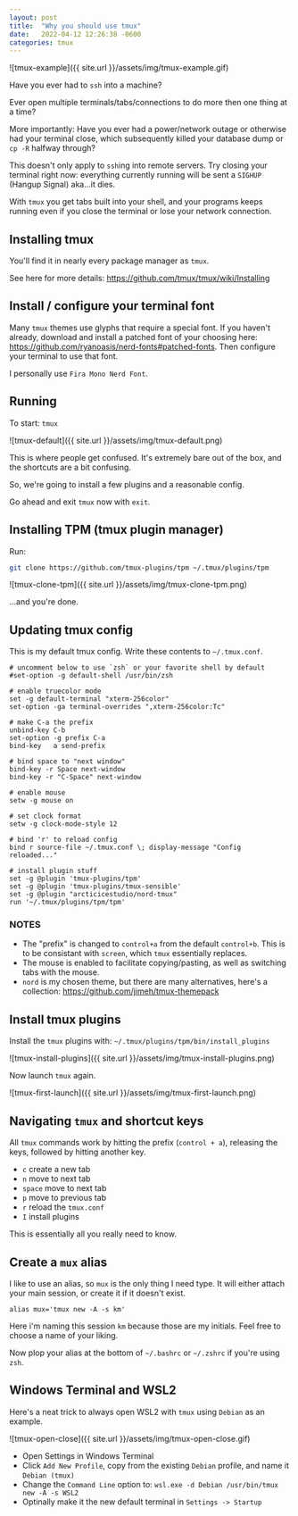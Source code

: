 ```yaml
---
layout: post
title:  "Why you should use tmux"
date:   2022-04-12 12:26:38 -0600
categories: tmux
---
```


![tmux-example]({{ site.url }}/assets/img/tmux-example.gif)

Have you ever had to `ssh` into a machine? 

Ever open multiple terminals/tabs/connections to do more then one thing at a time?

More importantly: Have you ever had a power/network outage or otherwise had your terminal close,
which subsequently killed your database dump or `cp -R` halfway through?

This doesn't only apply to `ssh`ing into remote servers. Try closing your terminal right now:
everything currently running will be sent a `SIGHUP` (Hangup Signal) aka...it dies.

With `tmux` you get tabs built into your shell, and your programs keeps running even if you
close the terminal or lose your network connection.

## Installing tmux

You'll find it in nearly every package manager as `tmux`.

See here for more details: <https://github.com/tmux/tmux/wiki/Installing>

## Install / configure your terminal font

Many `tmux` themes use glyphs that require a special font.
If you haven't already, download and install a patched font of your choosing here: <https://github.com/ryanoasis/nerd-fonts#patched-fonts>.
Then configure your terminal to use that font.

I personally use `Fira Mono Nerd Font`.

## Running

To start: `tmux`

![tmux-default]({{ site.url }}/assets/img/tmux-default.png)

This is where people get confused. It's extremely bare out of the box, and the shortcuts are a bit confusing.

So, we're going to install a few plugins and a reasonable config.

Go ahead and exit `tmux` now with `exit`.

## Installing TPM (tmux plugin manager)

Run:

```bash
git clone https://github.com/tmux-plugins/tpm ~/.tmux/plugins/tpm
```

![tmux-clone-tpm]({{ site.url }}/assets/img/tmux-clone-tpm.png)

...and you're done.

## Updating tmux config

This is my default tmux config. Write these contents to `~/.tmux.conf`.

```tmux
# uncomment below to use `zsh` or your favorite shell by default
#set-option -g default-shell /usr/bin/zsh

# enable truecolor mode
set -g default-terminal "xterm-256color"
set-option -ga terminal-overrides ",xterm-256color:Tc"

# make C-a the prefix
unbind-key C-b
set-option -g prefix C-a
bind-key   a send-prefix

# bind space to "next window"
bind-key -r Space next-window
bind-key -r "C-Space" next-window

# enable mouse
setw -g mouse on

# set clock format
setw -g clock-mode-style 12

# bind 'r' to reload config
bind r source-file ~/.tmux.conf \; display-message "Config reloaded..."

# install plugin stuff
set -g @plugin 'tmux-plugins/tpm'
set -g @plugin 'tmux-plugins/tmux-sensible'
set -g @plugin "arcticicestudio/nord-tmux"
run '~/.tmux/plugins/tpm/tpm'
```

### NOTES 

- The "prefix" is changed to `control+a` from the default `control+b`. This is to be consistant with `screen`, which `tmux` essentially replaces.
- The mouse is enabled to facilitate copying/pasting, as well as switching tabs with the mouse.
- `nord` is my chosen theme, but there are many alternatives, here's a collection: <https://github.com/jimeh/tmux-themepack>

## Install tmux plugins

Install the `tmux` plugins with: `~/.tmux/plugins/tpm/bin/install_plugins`

![tmux-install-plugins]({{ site.url }}/assets/img/tmux-install-plugins.png)

Now launch `tmux` again.

![tmux-first-launch]({{ site.url }}/assets/img/tmux-first-launch.png)

## Navigating `tmux` and shortcut keys

All `tmux` commands work by hitting the prefix (`control + a`), releasing the keys, followed by hitting another key.

- `c`       create a new tab
- `n`       move to next tab
- `space`   move to next tab
- `p`       move to previous tab
- `r`       reload the `tmux.conf`
- `I`       install plugins

This is essentially all you really need to know.

## Create a `mux` alias

I like to use an alias, so `mux` is the only thing I need type. It will either attach your main session, or create it if it doesn't exist.

`alias mux='tmux new -A -s km'`

Here i'm naming this session `km` because those are my initials. Feel free to choose a name of your liking.

Now plop your alias at the bottom of `~/.bashrc` or `~/.zshrc` if you're using `zsh`.

## Windows Terminal and WSL2

Here's a neat trick to always open WSL2 with `tmux` using `Debian` as an example.

![tmux-open-close]({{ site.url }}/assets/img/tmux-open-close.gif)

- Open Settings in Windows Terminal
- Click `Add New Profile`, copy from the existing `Debian` profile, and name it `Debian (tmux)`
- Change the `Command Line` option to: `wsl.exe -d Debian /usr/bin/tmux new -A -s WSL2`
- Optinally make it the new default terminal in `Settings -> Startup`

